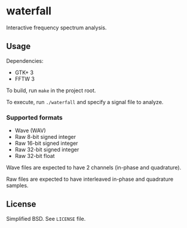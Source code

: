 # waterfall

Interactive frequency spectrum analysis.

## Usage

Dependencies:

* GTK+ 3
* FFTW 3

To build, run `make` in the project root.

To execute, run `./waterfall` and specify a signal file to analyze.

### Supported formats

* Wave (WAV)
* Raw 8-bit signed integer
* Raw 16-bit signed integer
* Raw 32-bit signed integer
* Raw 32-bit float

Wave files are expected to have 2 channels (in-phase and quadrature).

Raw files are expected to have interleaved in-phase and quadrature samples.

## License

Simplified BSD. See `LICENSE` file.
